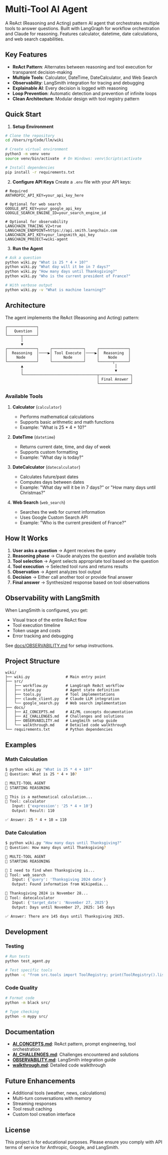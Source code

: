 # Multi-Tool AI Agent

A ReAct (Reasoning and Acting) pattern AI agent that orchestrates multiple tools to answer questions. Built with LangGraph for workflow orchestration and Claude for reasoning. Features calculator, datetime, date calculations, and web search capabilities.

## Key Features

- **ReAct Pattern**: Alternates between reasoning and tool execution for transparent decision-making
- **Multiple Tools**: Calculator, DateTime, DateCalculator, and Web Search
- **Observability**: LangSmith integration for tracing and debugging
- **Explainable AI**: Every decision is logged with reasoning
- **Loop Prevention**: Automatic detection and prevention of infinite loops
- **Clean Architecture**: Modular design with tool registry pattern

## Quick Start

1. **Setup Environment**
```bash
# Clone the repository
cd /Users/rg/Code/llm/wiki

# Create virtual environment
python3 -m venv venv
source venv/bin/activate  # On Windows: venv\Scripts\activate

# Install dependencies
pip install -r requirements.txt
```

2. **Configure API Keys**
Create a `.env` file with your API keys:
```
# Required
ANTHROPIC_API_KEY=your_api_key_here

# Optional for web search
GOOGLE_API_KEY=your_google_api_key
GOOGLE_SEARCH_ENGINE_ID=your_search_engine_id

# Optional for observability
LANGCHAIN_TRACING_V2=true
LANGCHAIN_ENDPOINT=https://api.smith.langchain.com
LANGCHAIN_API_KEY=your_langsmith_api_key
LANGCHAIN_PROJECT=wiki-agent
```

3. **Run the Agent**
```bash
# Ask a question
python wiki.py "What is 25 * 4 + 10?"
python wiki.py "What day will it be in 7 days?"
python wiki.py "How many days until Thanksgiving?"
python wiki.py "Who is the current president of France?"

# With verbose output
python wiki.py -v "What is machine learning?"
```

## Architecture

The agent implements the ReAct (Reasoning and Acting) pattern:

```
┌─────────────┐
│   Question  │
└──────┬──────┘
       │
       ▼
┌─────────────┐     ┌──────────────┐     ┌─────────────┐
│  Reasoning  │────▶│ Tool Execute │────▶│  Reasoning  │
│    Node     │     │     Node     │     │    Node     │
└─────────────┘     └──────────────┘     └──────┬──────┘
       ▲                                         │
       │                                         ▼
       └─────────────────────────────────┬──────────────┐
                                         │ Final Answer │
                                         └──────────────┘
```

### Available Tools

1. **Calculator** (`calculator`)
   - Performs mathematical calculations
   - Supports basic arithmetic and math functions
   - Example: "What is 25 * 4 + 10?"

2. **DateTime** (`datetime`)
   - Returns current date, time, and day of week
   - Supports custom formatting
   - Example: "What day is today?"

3. **DateCalculator** (`datecalculator`)
   - Calculates future/past dates
   - Computes days between dates
   - Example: "What day will it be in 7 days?" or "How many days until Christmas?"

4. **Web Search** (`web_search`)
   - Searches the web for current information
   - Uses Google Custom Search API
   - Example: "Who is the current president of France?"

## How It Works

1. **User asks a question** → Agent receives the query
2. **Reasoning phase** → Claude analyzes the question and available tools
3. **Tool selection** → Agent selects appropriate tool based on the question
4. **Tool execution** → Selected tool runs and returns results
5. **Observation** → Agent analyzes tool output
6. **Decision** → Either call another tool or provide final answer
7. **Final answer** → Synthesized response based on tool observations

## Observability with LangSmith

When LangSmith is configured, you get:
- Visual trace of the entire ReAct flow
- Tool execution timeline
- Token usage and costs
- Error tracking and debugging

See [docs/OBSERVABILITY.md](docs/OBSERVABILITY.md) for setup instructions.

## Project Structure

```
wiki/
├── wiki.py                # Main entry point
├── src/
│   ├── workflow.py        # LangGraph ReAct workflow
│   ├── state.py           # Agent state definition
│   ├── tools.py           # Tool implementations
│   ├── claude_client.py   # Claude LLM integration
│   └── google_search.py   # Web search implementation
├── docs/
│   ├── AI_CONCEPTS.md     # AI/ML concepts documentation
│   ├── AI_CHALLENGES.md   # Challenges and solutions
│   ├── OBSERVABILITY.md   # LangSmith setup guide
│   └── walkthrough.md     # Detailed code walkthrough
└── requirements.txt       # Python dependencies
```

## Examples

### Math Calculation
```bash
$ python wiki.py "What is 25 * 4 + 10?"
🤔 Question: What is 25 * 4 + 10?

🤖 MULTI-TOOL AGENT
🤔 STARTING REASONING

💭 This is a mathematical calculation...
🔧 Tool: calculator
   Input: {'expression': '25 * 4 + 10'}
   Output: Result: 110

✅ Answer: 25 * 4 + 10 = 110
```

### Date Calculation
```bash
$ python wiki.py "How many days until Thanksgiving?"
🤔 Question: How many days until Thanksgiving?

🤖 MULTI-TOOL AGENT
🤔 STARTING REASONING

💭 I need to find when Thanksgiving is...
🔧 Tool: web_search
   Input: {'query': 'Thanksgiving 2024 date'}
   Output: Found information from Wikipedia...

💭 Thanksgiving 2024 is November 28...
🔧 Tool: datecalculator
   Input: {'target_date': 'November 27, 2025'}
   Output: Days until November 27, 2025: 145 days

✅ Answer: There are 145 days until Thanksgiving 2025.
```

## Development

### Testing
```bash
# Run tests
python test_agent.py

# Test specific tools
python -c "from src.tools import ToolRegistry; print(ToolRegistry().list_tools())"
```

### Code Quality
```bash
# Format code
python -m black src/

# Type checking
python -m mypy src/
```

## Documentation

- **[AI_CONCEPTS.md](docs/AI_CONCEPTS.md)**: ReAct pattern, prompt engineering, tool orchestration
- **[AI_CHALLENGES.md](docs/AI_CHALLENGES.md)**: Challenges encountered and solutions
- **[OBSERVABILITY.md](docs/OBSERVABILITY.md)**: LangSmith integration guide
- **[walkthrough.md](docs/walkthrough.md)**: Detailed code walkthrough

## Future Enhancements

- Additional tools (weather, news, calculations)
- Multi-turn conversations with memory
- Streaming responses
- Tool result caching
- Custom tool creation interface

## License

This project is for educational purposes. Please ensure you comply with API terms of service for Anthropic, Google, and LangSmith.